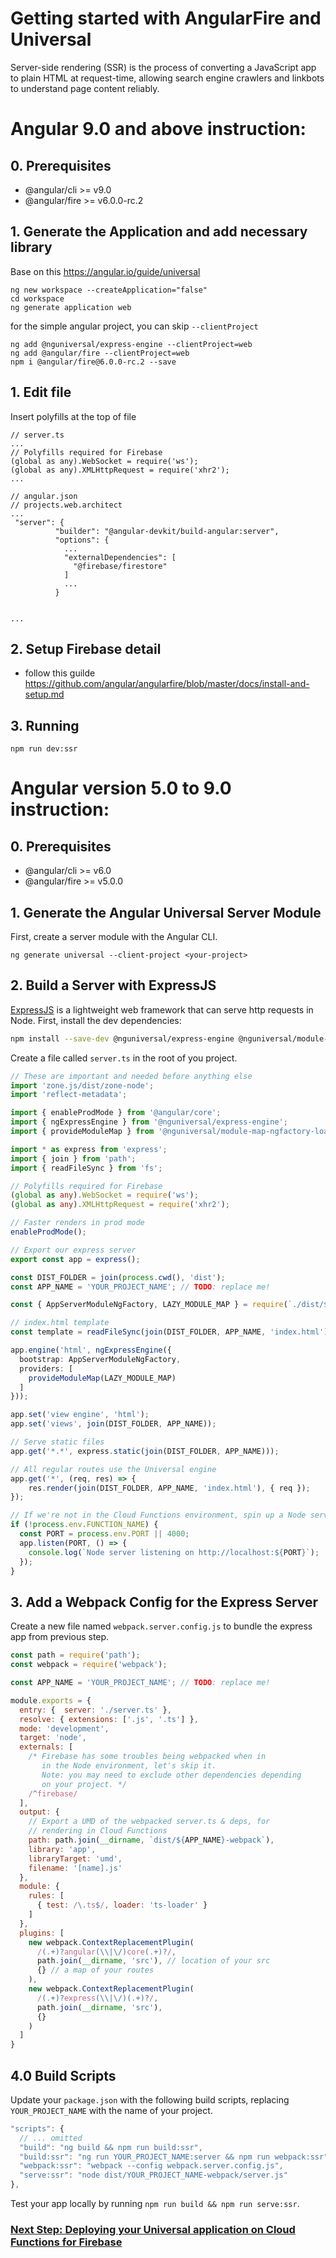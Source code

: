 # Getting started with AngularFire and Universal

Server-side rendering (SSR) is the process of converting a JavaScript app to plain HTML at request-time, allowing search engine crawlers and linkbots to understand page content reliably. 

# Angular 9.0 and above instruction:

## 0. Prerequisites

- @angular/cli >= v9.0
- @angular/fire >= v6.0.0-rc.2

## 1. Generate the Application and add necessary library
Base on this https://angular.io/guide/universal
```
ng new workspace --createApplication="false"
cd workspace  
ng generate application web  
```
for the simple angular project, you can skip `--clientProject`
```
ng add @nguniversal/express-engine --clientProject=web 
ng add @angular/fire --clientProject=web
npm i @angular/fire@6.0.0-rc.2 --save
```
## 1. Edit file
Insert polyfills at the top of file 
```
// server.ts
...
// Polyfills required for Firebase
(global as any).WebSocket = require('ws');
(global as any).XMLHttpRequest = require('xhr2');
...

```


```
// angular.json
// projects.web.architect
...
 "server": {
          "builder": "@angular-devkit/build-angular:server",
          "options": {
            ...
            "externalDependencies": [
              "@firebase/firestore"
            ]
            ...
          }


...

```

## 2. Setup Firebase detail
- follow this guilde https://github.com/angular/angularfire/blob/master/docs/install-and-setup.md

## 3. Running
`npm run dev:ssr`

# Angular version 5.0 to 9.0 instruction:

## 0. Prerequisites

- @angular/cli >= v6.0
- @angular/fire >= v5.0.0

## 1. Generate the Angular Universal Server Module

First, create a server module with the Angular CLI.

```
ng generate universal --client-project <your-project>
```

## 2. Build a Server with ExpressJS

[ExpressJS](https://expressjs.com/) is a lightweight web framework that can serve http requests in Node. First, install the dev dependencies:

```bash
npm install --save-dev @nguniversal/express-engine @nguniversal/module-map-ngfactory-loader express webpack-cli ts-loader ws xhr2
```

Create a file called `server.ts` in the root of you project.

```ts
// These are important and needed before anything else
import 'zone.js/dist/zone-node';
import 'reflect-metadata';

import { enableProdMode } from '@angular/core';
import { ngExpressEngine } from '@nguniversal/express-engine';
import { provideModuleMap } from '@nguniversal/module-map-ngfactory-loader';

import * as express from 'express';
import { join } from 'path';
import { readFileSync } from 'fs';

// Polyfills required for Firebase
(global as any).WebSocket = require('ws');
(global as any).XMLHttpRequest = require('xhr2');

// Faster renders in prod mode
enableProdMode();

// Export our express server
export const app = express();

const DIST_FOLDER = join(process.cwd(), 'dist');
const APP_NAME = 'YOUR_PROJECT_NAME'; // TODO: replace me!

const { AppServerModuleNgFactory, LAZY_MODULE_MAP } = require(`./dist/${APP_NAME}-server/main`);

// index.html template
const template = readFileSync(join(DIST_FOLDER, APP_NAME, 'index.html')).toString();

app.engine('html', ngExpressEngine({
  bootstrap: AppServerModuleNgFactory,
  providers: [
    provideModuleMap(LAZY_MODULE_MAP)
  ]
}));

app.set('view engine', 'html');
app.set('views', join(DIST_FOLDER, APP_NAME));

// Serve static files 
app.get('*.*', express.static(join(DIST_FOLDER, APP_NAME)));

// All regular routes use the Universal engine
app.get('*', (req, res) => {
    res.render(join(DIST_FOLDER, APP_NAME, 'index.html'), { req });
});

// If we're not in the Cloud Functions environment, spin up a Node server
if (!process.env.FUNCTION_NAME) {
  const PORT = process.env.PORT || 4000;
  app.listen(PORT, () => {
    console.log(`Node server listening on http://localhost:${PORT}`);
  });
}
```

## 3. Add a Webpack Config for the Express Server

Create a new file named `webpack.server.config.js` to bundle the express app from previous step.


```js
const path = require('path');
const webpack = require('webpack');

const APP_NAME = 'YOUR_PROJECT_NAME'; // TODO: replace me!

module.exports = {
  entry: {  server: './server.ts' },
  resolve: { extensions: ['.js', '.ts'] },
  mode: 'development',
  target: 'node',
  externals: [
    /* Firebase has some troubles being webpacked when in
       in the Node environment, let's skip it.
       Note: you may need to exclude other dependencies depending
       on your project. */
    /^firebase/
  ],
  output: {
    // Export a UMD of the webpacked server.ts & deps, for
    // rendering in Cloud Functions
    path: path.join(__dirname, `dist/${APP_NAME}-webpack`),
    library: 'app',
    libraryTarget: 'umd',
    filename: '[name].js'
  },
  module: {
    rules: [
      { test: /\.ts$/, loader: 'ts-loader' }
    ]
  },
  plugins: [
    new webpack.ContextReplacementPlugin(
      /(.+)?angular(\\|\/)core(.+)?/,
      path.join(__dirname, 'src'), // location of your src
      {} // a map of your routes
    ),
    new webpack.ContextReplacementPlugin(
      /(.+)?express(\\|\/)(.+)?/,
      path.join(__dirname, 'src'),
      {}
    )
  ]
}
```

## 4.0 Build Scripts

Update your `package.json` with the following build scripts, replacing `YOUR_PROJECT_NAME` with the name of your project.

```js
"scripts": {
  // ... omitted
  "build": "ng build && npm run build:ssr",
  "build:ssr": "ng run YOUR_PROJECT_NAME:server && npm run webpack:ssr",
  "webpack:ssr": "webpack --config webpack.server.config.js",
  "serve:ssr": "node dist/YOUR_PROJECT_NAME-webpack/server.js"
},
```

Test your app locally by running `npm run build && npm run serve:ssr`. 

### [Next Step: Deploying your Universal application on Cloud Functions for Firebase](cloud-functions.md)
